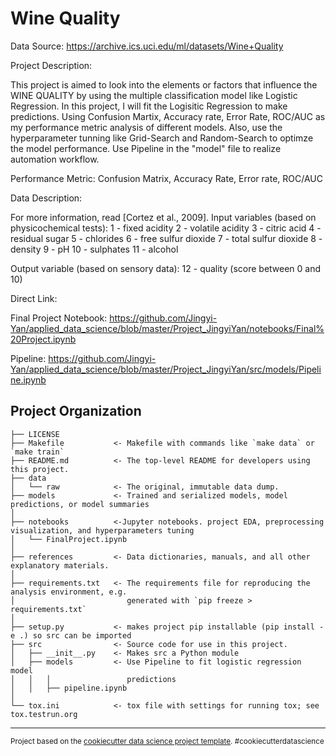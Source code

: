 Wine Quality
==============================

Data Source: https://archive.ics.uci.edu/ml/datasets/Wine+Quality

Project Description:

This project is aimed to look into the elements or factors that influence the WINE QUALITY by using the multiple classification model like Logistic Regression. In this project, I will fit the Logisitic Regression to make predictions. Using Confusion Martix, Accuracy rate, Error Rate, ROC/AUC as my performance metric analysis of different models. Also, use the hyperparameter tunning like Grid-Search and Random-Search to optimze the model performance. 
Use Pipeline in the "model" file to realize automation workflow.

Performance Metric:
Confusion Matrix, Accuracy Rate, Error rate, ROC/AUC

Data Description:

For more information, read [Cortez et al., 2009].
Input variables (based on physicochemical tests):
1 - fixed acidity
2 - volatile acidity
3 - citric acid
4 - residual sugar
5 - chlorides
6 - free sulfur dioxide
7 - total sulfur dioxide
8 - density
9 - pH
10 - sulphates
11 - alcohol


Output variable (based on sensory data):
12 - quality (score between 0 and 10)

Direct Link:

Final Project Notebook:
https://github.com/Jingyi-Yan/applied_data_science/blob/master/Project_JingyiYan/notebooks/Final%20Project.ipynb

Pipeline:
https://github.com/Jingyi-Yan/applied_data_science/blob/master/Project_JingyiYan/src/models/Pipeline.ipynb

Project Organization
------------

    ├── LICENSE
    ├── Makefile           <- Makefile with commands like `make data` or `make train`
    ├── README.md          <- The top-level README for developers using this project.
    ├── data
    │   └── raw            <- The original, immutable data dump.
    ├── models             <- Trained and serialized models, model predictions, or model summaries
    │
    ├── notebooks          <-Jupyter notebooks. project EDA, preprocessing visualization, and hyperparameters tuning
    │   └── FinalProject.ipynb
    │
    ├── references         <- Data dictionaries, manuals, and all other explanatory materials.
    │
    ├── requirements.txt   <- The requirements file for reproducing the analysis environment, e.g.
    │                         generated with `pip freeze > requirements.txt`
    │
    ├── setup.py           <- makes project pip installable (pip install -e .) so src can be imported
    ├── src                <- Source code for use in this project.
    │   ├── __init__.py    <- Makes src a Python module
    │   ├── models         <- Use Pipeline to fit logistic regression model
    │   │   │                 predictions
    │   │   ├── pipeline.ipynb
    │
    └── tox.ini            <- tox file with settings for running tox; see tox.testrun.org


--------

<p><small>Project based on the <a target="_blank" href="https://drivendata.github.io/cookiecutter-data-science/">cookiecutter data science project template</a>. #cookiecutterdatascience</small></p>
